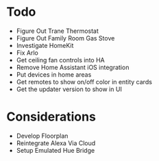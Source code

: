 # Todo

- Figure Out Trane Thermostat
- Figure Out Family Room Gas Stove
- Investigate HomeKit
- Fix Arlo
- Get ceiling fan controls into HA
- Remove Home Assistant iOS integration
- Put devices in home areas
- Get remotes to show on/off color in entity cards
- Get the updater version to show in UI

# Considerations

- Develop Floorplan
- Reintegrate Alexa Via Cloud
- Setup Emulated Hue Bridge
